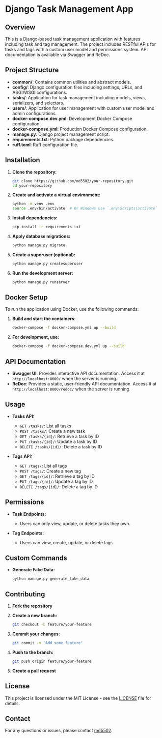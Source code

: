 # Django Task Management App

## Overview

This is a Django-based task management application with features including task and tag management. The project includes RESTful APIs for tasks and tags with a custom user model and permissions system. API documentation is available via Swagger and ReDoc.

## Project Structure

- **common/**: Contains common utilities and abstract models.
- **config/**: Django configuration files including settings, URLs, and ASGI/WSGI configurations.
- **tasks/**: Application for task management including models, views, serializers, and selectors.
- **users/**: Application for user management with custom user model and admin configurations.
- **docker-compose.dev.yml**: Development Docker Compose configuration.
- **docker-compose.yml**: Production Docker Compose configuration.
- **manage.py**: Django project management script.
- **requirements.txt**: Python package dependencies.
- **ruff.toml**: Ruff configuration file.

## Installation

1. **Clone the repository:**

    ```sh
    git clone https://github.com/md5502/your-repository.git
    cd your-repository
    ```

2. **Create and activate a virtual environment:**

    ```sh
    python -m venv .env
    source .env/bin/activate  # On Windows use `.env\Scripts\activate`
    ```

3. **Install dependencies:**

    ```sh
    pip install -r requirements.txt
    ```

4. **Apply database migrations:**

    ```sh
    python manage.py migrate
    ```

5. **Create a superuser (optional):**

    ```sh
    python manage.py createsuperuser
    ```

6. **Run the development server:**

    ```sh
    python manage.py runserver
    ```

## Docker Setup

To run the application using Docker, use the following commands:

1. **Build and start the containers:**

    ```sh
    docker-compose -f docker-compose.yml up --build
    ```

2. **For development, use:**

    ```sh
    docker-compose -f docker-compose.dev.yml up --build
    ```

## API Documentation

- **Swagger UI**: Provides interactive API documentation. Access it at `http://localhost:8000/` when the server is running.
- **ReDoc**: Provides a static, user-friendly API documentation. Access it at `http://localhost:8000/redoc/` when the server is running.

## Usage

- **Tasks API:**
  - `GET /tasks/`: List all tasks
  - `POST /tasks/`: Create a new task
  - `GET /tasks/{id}/`: Retrieve a task by ID
  - `PUT /tasks/{id}/`: Update a task by ID
  - `DELETE /tasks/{id}/`: Delete a task by ID

- **Tags API:**
  - `GET /tags/`: List all tags
  - `POST /tags/`: Create a new tag
  - `GET /tags/{id}/`: Retrieve a tag by ID
  - `PUT /tags/{id}/`: Update a tag by ID
  - `DELETE /tags/{id}/`: Delete a tag by ID

## Permissions

- **Task Endpoints:**
  - Users can only view, update, or delete tasks they own.

- **Tag Endpoints:**
  - Users can view, create, update, or delete tags.

## Custom Commands

- **Generate Fake Data:**

    ```sh
    python manage.py generate_fake_data
    ```

## Contributing

1. **Fork the repository**
2. **Create a new branch:**

    ```sh
    git checkout -b feature/your-feature
    ```

3. **Commit your changes:**

    ```sh
    git commit -m "Add some feature"
    ```

4. **Push to the branch:**

    ```sh
    git push origin feature/your-feature
    ```

5. **Create a pull request**

## License

This project is licensed under the MIT License - see the [LICENSE](LICENSE) file for details.

## Contact

For any questions or issues, please contact [md5502](mailto:m.baniasadi.d@gmail.com).

